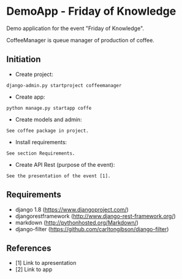 DemoApp - Friday of Knowledge
=============================

Demo application for the event "Friday of Knowledge".

CoffeeManager is queue manager of production of coffee.

## Initiation ##

* Create project:

```
django-admin.py startproject coffeemanager
```

* Create app:

```
python manage.py startapp coffe
```

* Create models and admin:

```
See coffee package in project.
```

* Install requirements:

```
See section Requirements.
```

* Create API Rest (purpose of the event):

```
See the presentation of the event [1].
```

## Requirements ##

* django 1.8 (https://www.djangoproject.com/)
* djangorestframework (http://www.django-rest-framework.org/)
* markdown (http://pythonhosted.org/Markdown/)
* django-filter (https://github.com/carltongibson/django-filter)

## References ##

* [1] Link to apresentation
* [2] Link to app